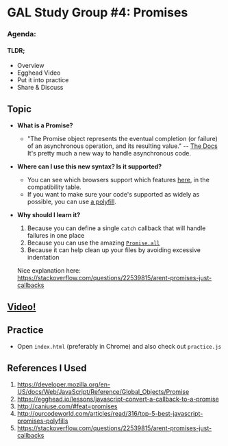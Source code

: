 # GAL Study Group #4: Promises

### Agenda:

#### TLDR;

- Overview
- Egghead Video
- Put it into practice
- Share & Discuss

## Topic

- **What is a Promise?**
  - "The Promise object represents the eventual completion (or failure) of an asynchronous operation, and its resulting value." -- [The Docs](https://developer.mozilla.org/en-US/docs/Web/JavaScript/Reference/Global_Objects/Promise) It's pretty much a new way to handle asynchronous code.

- **Where can I use this new syntax? Is it supported?**
  - You can see which browsers support which features [here](http://caniuse.com/#feat=promises), in the compatibility table.
  - If you want to make sure your code's supported as widely as possible, you can use [a polyfill](http://ourcodeworld.com/articles/read/316/top-5-best-javascript-promises-polyfills).

- **Why should I learn it?**
  1. Because you can define a single `catch` callback that will handle failures in one place
  1. Because you can use the amazing [`Promise.all`]()
  1. Because it can help clean up your files by avoiding excessive indentation

  Nice explanation here: https://stackoverflow.com/questions/22539815/arent-promises-just-callbacks

## [Video!](https://developer.mozilla.org/en-US/docs/Web/JavaScript/Reference/Global_Objects/Promise)

## Practice

- Open `index.html` (preferably in Chrome) and also check out `practice.js`

## References I Used

1. https://developer.mozilla.org/en-US/docs/Web/JavaScript/Reference/Global_Objects/Promise
1. https://egghead.io/lessons/javascript-convert-a-callback-to-a-promise
1. http://caniuse.com/#feat=promises
1. http://ourcodeworld.com/articles/read/316/top-5-best-javascript-promises-polyfills
1. https://stackoverflow.com/questions/22539815/arent-promises-just-callbacks
